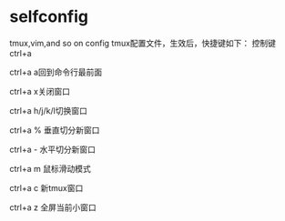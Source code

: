 # selfconfig
tmux,vim,and so on config
tmux配置文件，生效后，快捷键如下： 控制键ctrl+a 

ctrl+a a回到命令行最前面 

ctrl+a x关闭窗口 

ctrl+a h/j/k/l切换窗口 

ctrl+a % 垂直切分新窗口 

ctrl+a - 水平切分新窗口 

ctrl+a m 鼠标滑动模式 

ctrl+a c 新tmux窗口 

ctrl+a z 全屏当前小窗口
